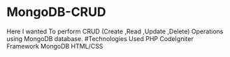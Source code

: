 # MongoDB-CRUD
Here I wanted To perform CRUD (Create ,Read ,Update ,Delete) Operations using MongoDB database.
#Technologies Used
PHP
CodeIgniter Framework
MongoDB
HTML/CSS
